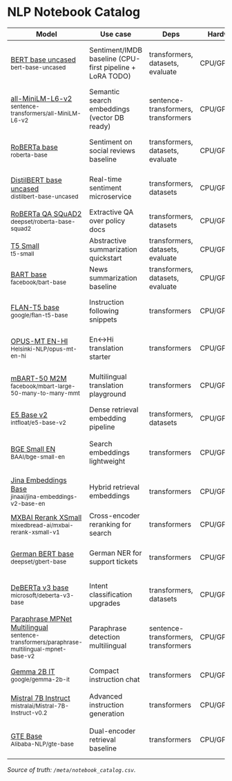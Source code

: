 # NLP Notebook Catalog

| Model | Use case | Deps | Hardware | RAM | Notes | Notebook | Code |
|---|---|---|---|---|---|---|---|
| [BERT base uncased](https://huggingface.co/bert-base-uncased)<br><sub>bert-base-uncased</sub> | Sentiment/IMDB baseline (CPU-first pipeline + LoRA TODO) | transformers, datasets, evaluate | CPU/GPU/MLX | <4GB | Fast CPU; great starter; add LoRA later; license review: Apache-2.0 | nlp/nlp_notebooks/nlp-01-bert-base-uncased.ipynb | 🖥️ [Text classification (BERT/DistilBERT, PyTorch)](https://github.com/huggingface/notebooks/blob/main/examples/text_classification.ipynb) |
| [all-MiniLM-L6-v2](https://huggingface.co/sentence-transformers/all-MiniLM-L6-v2)<br><sub>sentence-transformers/all-MiniLM-L6-v2</sub> | Semantic search embeddings (vector DB ready) | sentence-transformers, transformers | CPU/GPU/MLX | <4GB | Good default for retrieval; multilingual alt available | nlp/nlp_notebooks/nlp-02-all-minilm-l6-v2.ipynb | 🚀 [Text classification (TF/Keras)](https://colab.research.google.com/github/huggingface/notebooks/blob/main/examples/text_classification-tf.ipynb) |
| [RoBERTa base](https://huggingface.co/roberta-base)<br><sub>roberta-base</sub> | Sentiment on social reviews baseline | transformers, datasets, evaluate | CPU/GPU/MLX | 4–8GB | Solid base; add class weighting; license: MIT | nlp/nlp_notebooks/nlp-03-roberta-base.ipynb | 🖥️ [DistilBERT IMDB fine-tuning (HF Course)](https://github.com/huggingface/course/blob/main/chapter3/classification.ipynb) |
| [DistilBERT base uncased](https://huggingface.co/distilbert-base-uncased)<br><sub>distilbert-base-uncased</sub> | Real-time sentiment microservice | transformers, datasets | CPU/GPU/MLX | <4GB | Great for quantization tests; low latency | nlp/nlp_notebooks/nlp-04-distilbert-base-uncased.ipynb | 🚀 [RoBERTa sentiment (GLUE SST-2) Trainer](https://colab.research.google.com/github/huggingface/notebooks/blob/main/examples/pytorch/quicktour.ipynb) |
| [RoBERTa QA SQuAD2](https://huggingface.co/deepset/roberta-base-squad2)<br><sub>deepset/roberta-base-squad2</sub> | Extractive QA over policy docs | transformers, datasets | CPU/GPU/MLX | 4–8GB | Chunk long inputs; add citation spans | nlp/nlp_notebooks/nlp-05-roberta-qa-squad2.ipynb | 🖥️ [Token classification / NER (BERT)](https://github.com/huggingface/notebooks/blob/main/examples/token_classification.ipynb) |
| [T5 Small](https://huggingface.co/t5-small)<br><sub>t5-small</sub> | Abstractive summarization quickstart | transformers, datasets, evaluate | CPU/GPU/MLX | 4–8GB | CPU okay with batch=1; add ROUGE eval | nlp/nlp_notebooks/nlp-06-t5-small.ipynb | 🖥️ [Question answering (SQuAD, BERT)](https://github.com/huggingface/notebooks/blob/main/examples/question_answering.ipynb) |
| [BART base](https://huggingface.co/facebook/bart-base)<br><sub>facebook/bart-base</sub> | News summarization baseline | transformers, datasets, evaluate | CPU/GPU | 8–16GB | Prefer GPU for beams; license: MIT | nlp/nlp_notebooks/nlp-07-bart-base.ipynb | 🖥️ [Summarization (T5/BART)](https://github.com/huggingface/notebooks/blob/main/examples/summarization.ipynb) |
| [FLAN-T5 base](https://huggingface.co/google/flan-t5-base)<br><sub>google/flan-t5-base</sub> | Instruction following snippets | transformers | CPU/GPU | 8–16GB | Great with prompt templates; add safety note | nlp/nlp_notebooks/nlp-08-flan-t5-base.ipynb | 🖥️ [Translation (Marian / Helsinki-NLP)](https://github.com/huggingface/notebooks/blob/main/examples/translation.ipynb) |
| [OPUS-MT EN-HI](https://huggingface.co/Helsinki-NLP/opus-mt-en-hi)<br><sub>Helsinki-NLP/opus-mt-en-hi</sub> | En↔Hi translation starter | transformers | CPU/GPU | 4–8GB | Download tokenizer offline; quality mid-tier | nlp/nlp_notebooks/nlp-09-opus-mt-en-hi.ipynb | 🚀 [Instruction-tuned FLAN-T5 generation](https://colab.research.google.com/github/huggingface/notebooks/blob/main/examples/text_generation.ipynb) |
| [mBART-50 M2M](https://huggingface.co/facebook/mbart-large-50-many-to-many-mmt)<br><sub>facebook/mbart-large-50-many-to-many-mmt</sub> | Multilingual translation playground | transformers | CPU/GPU | 8–16GB | Needs sentencepiece; license review: CC-BY-NC | nlp/nlp_notebooks/nlp-10-mbart-50-m2m.ipynb | 🚀 [LoRA/QLoRA with PEFT (sequence classification)](https://colab.research.google.com/github/huggingface/notebooks/blob/main/examples/peft/peft_training_text_classification.ipynb) |
| [E5 Base v2](https://huggingface.co/intfloat/e5-base-v2)<br><sub>intfloat/e5-base-v2</sub> | Dense retrieval embedding pipeline | transformers, datasets | CPU/GPU/MLX | 4–8GB | Pair with FAISS; bilingual ready | nlp/nlp_notebooks/nlp-11-e5-base-v2.ipynb | 🚀 [LoRA/QLoRA for causal-LM (generation)](https://colab.research.google.com/github/huggingface/notebooks/blob/main/examples/peft/peft_lora_int8_int4.ipynb) |
| [BGE Small EN](https://huggingface.co/BAAI/bge-small-en)<br><sub>BAAI/bge-small-en</sub> | Search embeddings lightweight | transformers | CPU/GPU/MLX | <4GB | CPU friendly; add normalization step | nlp/nlp_notebooks/nlp-12-bge-small-en.ipynb | 🖥️ [Sentence-Transformers semantic search (all-MiniLM)](https://www.sbert.net/examples/applications/semantic-search/README.html) |
| [Jina Embeddings Base](https://huggingface.co/jinaai/jina-embeddings-v2-base-en)<br><sub>jinaai/jina-embeddings-v2-base-en</sub> | Hybrid retrieval embeddings | transformers | CPU/GPU | 4–8GB | Enable batching for speed; license review: MIT | nlp/nlp_notebooks/nlp-13-jina-embeddings-base.ipynb | 🖥️ [SBERT multilingual retrieval](https://www.sbert.net/examples/applications/semantic-search/semantic_search_ml-qa/README.html) |
| [MXBAI Rerank XSmall](https://huggingface.co/mixedbread-ai/mxbai-rerank-xsmall-v1)<br><sub>mixedbread-ai/mxbai-rerank-xsmall-v1</sub> | Cross-encoder reranking for search | transformers | CPU/GPU | 4–8GB | Use top-k=50; consider int8 | nlp/nlp_notebooks/nlp-14-mxbai-rerank-xsmall.ipynb | 🖥️ [bge-* embeddings quickstart](https://github.com/FlagOpen/FlagEmbedding/blob/master/docs/text_embedding/quick_start_EN.md) |
| [German BERT base](https://huggingface.co/deepset/gbert-base)<br><sub>deepset/gbert-base</sub> | German NER for support tickets | transformers | CPU/GPU | 4–8GB | Requires cased text; license review: MIT | nlp/nlp_notebooks/nlp-15-german-bert-base.ipynb | 🖥️ [e5 embeddings & retrieval](https://github.com/intfloat/e5-mistral-7b-instruct#usage) |
| [DeBERTa v3 base](https://huggingface.co/microsoft/deberta-v3-base)<br><sub>microsoft/deberta-v3-base</sub> | Intent classification upgrades | transformers, datasets | CPU/GPU | 8–16GB | Better accuracy; needs ONNX export tip | nlp/nlp_notebooks/nlp-16-deberta-v3-base.ipynb | 🖥️ [Reranking with mixedbread-ai / Cross-Encoders](https://www.sbert.net/examples/applications/cross-encoder/README.html) |
| [Paraphrase MPNet Multilingual](https://huggingface.co/sentence-transformers/paraphrase-multilingual-mpnet-base-v2)<br><sub>sentence-transformers/paraphrase-multilingual-mpnet-base-v2</sub> | Paraphrase detection multilingual | sentence-transformers, transformers | CPU/GPU/MLX | 4–8GB | Great for semantic dedupe; license: Apache-2.0 | nlp/nlp_notebooks/nlp-17-paraphrase-mpnet-multilingual.ipynb | 🚀 [DistilBERT QA (Trainer + evaluate)](https://colab.research.google.com/github/huggingface/notebooks/blob/main/examples/question_answering-tf.ipynb) |
| [Gemma 2B IT](https://huggingface.co/google/gemma-2b-it)<br><sub>google/gemma-2b-it</sub> | Compact instruction chat | transformers | CPU/GPU | 8–16GB | Runs on 12GB GPU; Gemma license review | nlp/nlp_notebooks/nlp-18-gemma-2b-it.ipynb | 🚀 [Pipeline zero-shot classification](https://colab.research.google.com/github/huggingface/notebooks/blob/main/examples/pipeline_tutorial.ipynb) |
| [Mistral 7B Instruct](https://huggingface.co/mistralai/Mistral-7B-Instruct-v0.2)<br><sub>mistralai/Mistral-7B-Instruct-v0.2</sub> | Advanced instruction generation | transformers | CPU/GPU | 32GB+ | Use 4-bit quant on GPU; Apache-2.0 | nlp/nlp_notebooks/nlp-19-mistral-7b-instruct.ipynb | 🖥️ [Datasets streaming + tokenization (large corpora)](https://github.com/huggingface/course/blob/main/chapter5/processing.ipynb) |
| [GTE Base](https://huggingface.co/Alibaba-NLP/gte-base)<br><sub>Alibaba-NLP/gte-base</sub> | Dual-encoder retrieval baseline | transformers | CPU/GPU/MLX | 4–8GB | Normalize embeddings; multilingual ready | nlp/nlp_notebooks/nlp-20-gte-base.ipynb | 🖥️ [Evaluate metrics (accuracy/F1/ROUGE)](https://github.com/huggingface/notebooks/blob/main/examples/evaluate.ipynb) |

_Source of truth: `/meta/notebook_catalog.csv`._
